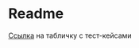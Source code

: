 # Readme
[Ссылка](https://docs.google.com/spreadsheets/d/1BnEwZHIxatI1gCPj5Nc5mxed15nLlbsnhL1yzeON6y4/edit?usp=sharing) на табличку с тест-кейсами
